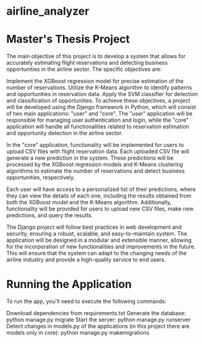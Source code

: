 # airline_analyzer

# Master's Thesis Project
The main objective of this project is to develop a system that allows for accurately estimating flight reservations and detecting business opportunities in the airline sector. The specific objectives are:

Implement the XGBoost regression model for precise estimation of the number of reservations.
Utilize the K-Means algorithm to identify patterns and opportunities in reservation data.
Apply the SVM classifier for detection and classification of opportunities.
To achieve these objectives, a project will be developed using the Django framework in Python, which will consist of two main applications: "user" and "core". The "user" application will be responsible for managing user authentication and login, while the "core" application will handle all functionalities related to reservation estimation and opportunity detection in the airline sector.

In the "core" application, functionality will be implemented for users to upload CSV files with flight reservation data. Each uploaded CSV file will generate a new prediction in the system. These predictions will be processed by the XGBoost regression models and K-Means clustering algorithms to estimate the number of reservations and detect business opportunities, respectively.

Each user will have access to a personalized list of their predictions, where they can view the details of each one, including the results obtained from both the XGBoost model and the K-Means algorithm. Additionally, functionality will be provided for users to upload new CSV files, make new predictions, and query the results.

The Django project will follow best practices in web development and security, ensuring a robust, scalable, and easy-to-maintain system. The application will be designed in a modular and extensible manner, allowing for the incorporation of new functionalities and improvements in the future. This will ensure that the system can adapt to the changing needs of the airline industry and provide a high-quality service to end users.

# Running the Application
To run the app, you'll need to execute the following commands:

Download dependencies from requirements.txt
Generate the database: python manage.py migrate
Start the server: python manage.py runserver
Detect changes in models.py of the applications (in this project there are models only in core): python manage.py makemigrations